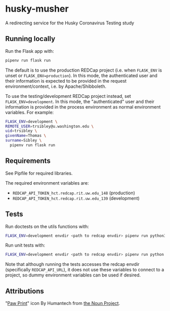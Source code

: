 # husky-musher
A redirecting service for the Husky Coronavirus Testing study

## Running locally
Run the Flask app with:
```sh
pipenv run flask run
```

The default is to use the production REDCap project (i.e. when `FLASK_ENV` is
unset or `FLASK_ENV=production`).  In this mode, the authenticated user and
their information is expected to be provided in the request
environment/context, i.e. by Apache/Shibboleth.

To use the testing/development REDCap project instead, set
`FLASK_ENV=development`.  In this mode, the "authenticated" user and their
information is provided in the process environment as normal environment
variables.  For example:

```sh
FLASK_ENV=development \
REMOTE_USER=trsibley@u.washington.edu \
uid=trsibley \
givenName=Thomas \
surname=Sibley \
  pipenv run flask run
```

## Requirements
See Pipfile for required libraries.

The required environment variables are:
* `REDCAP_API_TOKEN_hct.redcap.rit.uw.edu_148` (production)
* `REDCAP_API_TOKEN_hct.redcap.rit.uw.edu_139` (development)


## Tests
Run doctests on the utils functions with:
```sh
FLASK_ENV=development envdir <path to redcap envdir> pipenv run python3 -m doctest lib/husky_musher/utils/*
```

Run unit tests with:
```sh
FLASK_ENV=development envdir <path to redcap envdir> pipenv run python -m unittest lib/husky_musher/tests/*
```

Note that although running the tests accesses the redcap envdir (specifically `REDCAP_API_URL`), it does not use these variables to connect to a project,
so dummy environment variables can be used if desired.


## Attributions
"[Paw Print](https://thenounproject.com/search/?q=dog+paw&i=3354750)" icon By Humantech from [the Noun Project](http://thenounproject.com/).
